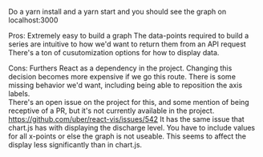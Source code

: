 Do a yarn install and a yarn start and you should see the graph on localhost:3000

Pros:
  Extremely easy to build a graph
  The data-points required to build a series are intuitive to how we'd want to return them from an API request
  There's a ton of cusutomization options for how to display data.

Cons:
  Furthers React as a dependency in the project.  Changing this decision becomes more expensive if we go this route.
  There is some missing behavior we'd want, including being able to reposition the axis labels.  
    There's an open issue on the project for   this, and some mention of being receptive of a PR, but it's not currently available in the project.
    https://github.com/uber/react-vis/issues/542
  It has the same issue that chart.js has with displaying the discharge level.  You have to include values for all x-points or else the graph is not useable. This seems to affect the display less significantly than in chart.js.
